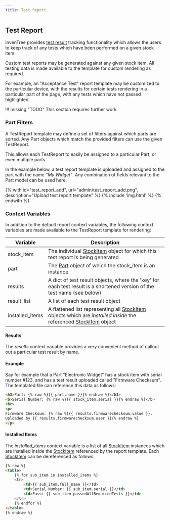 ```yaml
---
title: Test Report
---
```


## Test Report

InvenTree provides [test result](../stock/test.md) tracking functionality which allows the users to keep track of any tests which have been performed on a given stock item.

Custom test reports may be generated against any given stock item. All testing data is made available to the template for custom rendering as required.

For example, an "Acceptance Test" report template may be customized to the particular device, with the results for certain tests rendering in a particular part of the page, with any tests which have not passed highlighted.

!!! missing "TODO"
	This section requires further work

### Part Filters

A TestReport template may define a set of filters against which parts are sorted. Any Part objects which match the provided filters can use the given TestReport.

This allows each TestReport to easily be assigned to a particular Part, or even multiple parts.

In the example below, a test report template is uploaded and assigned to the part with the name *"My Widget"*. Any combination of fields relevant to the Part model can be used here.

{% with id="test_report_add", url="admin/test_report_add.png", description="Upload test report template" %}
{% include 'img.html' %}
{% endwith %}

### Context Variables

In addition to the default report context variables, the following context variables are made available to the TestReport template for rendering:

| Variable | Description |
| --- | --- |
| stock_item | The individual [StockItem](./context_variables.md#stockitem) object for which this test report is being generated |
| part | The [Part](./context_variables.md#part) object of which the stock_item is an instance |
| results | A dict of test result objects, where the 'key' for each test result is a shortened version of the test name (see below) |
| result_list | A list of each test result object |
| installed_items | A flattened list representing all [StockItem](./context_variables.md#stockitem) objects which are *installed inside* the referenced [StockItem](./context_variables.md#stockitem) object |

#### Results

The *results* context variable provides a very convenient method of callout out a particular test result by name.

#### Example

Say for example that a Part "Electronic Widget" has a stock item with serial number #123, and has a test result uploaded called "Firmware Checksum". The templated file can reference this data as follows:

``` html
<h3>Part: {% raw %}{{ part.name }}{% endraw %}</h3>
<b>Serial Number: {% raw %}{{ stock_item.serial }}{% endraw %}</b>
<hr>
<p>
Firmware Checksum: {% raw %}{{ results.firmwarechecksum.value }}.
Uploaded by {{ results.firmwarechecksum.user }}{% endraw %}
</p>
```

#### Installed Items

The *installed_items* context variable is a list of all [StockItem](./context_variables.md#stockitem) instances which are installed inside the [StockItem](./context_variables.md#stockitem) referenced by the report template. Each [StockItem](./context_variables.md#stockitem) can be dereferenced as follows:

```html
{% raw %}
<table>
    {% for sub_item in installed_items %}
    <tr>
        <td>{{ sub_item.full_name }}</td>
        <td>Serial Number: {{ sub_item.serial }}</td>
        <td>Pass: {{ sub_item.passedAllRequiredTests }}</td>
    </tr>
    {% endfor %}
</table>
{% endraw %}
```
